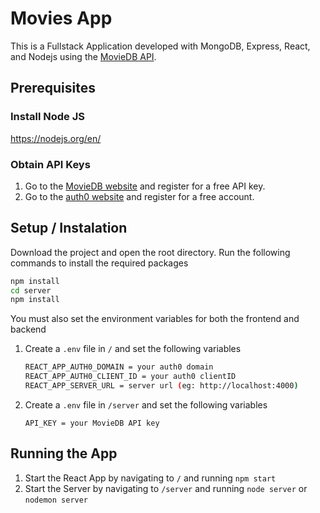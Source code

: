 # Movies App #
This is a Fullstack Application developed with MongoDB, Express, React, and Nodejs using the [MovieDB API](https://developers.themoviedb.org/3).

## Prerequisites ##
### Install Node JS
https://nodejs.org/en/

### Obtain API Keys ###
1. Go to the [MovieDB website](https://developers.themoviedb.org/3) and register for a free API key.
2. Go to the [auth0 website](https://auth0.com/docs/quickstart/spa/react#configure-auth0) and register for a free account.

## Setup / Instalation ##
Download the project and open the root directory.
Run the following commands to install the required packages

```bash
npm install
cd server
npm install
```

You must also set the environment variables for both the frontend and backend
1. Create a `.env` file in `/` and set the following variables

   ```bash
   REACT_APP_AUTH0_DOMAIN = your auth0 domain
   REACT_APP_AUTH0_CLIENT_ID = your auth0 clientID
   REACT_APP_SERVER_URL = server url (eg: http://localhost:4000)
   ```
   
2. Create a `.env` file in `/server` and set the following variables

   ```
   API_KEY = your MovieDB API key
   ```

## Running the App ##
1. Start the React App by navigating to `/` and running `npm start`
2. Start the Server by navigating to `/server` and running `node server` or `nodemon server`
